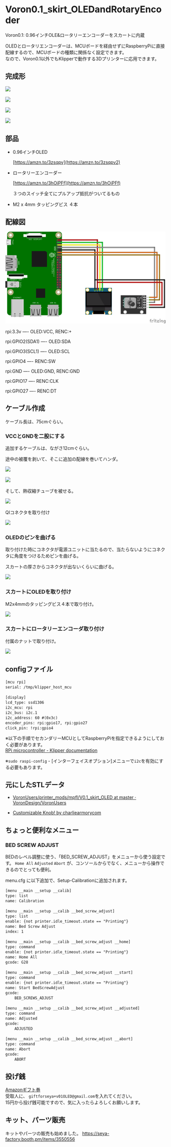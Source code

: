 # Voron0.1_skirt_OLEDandRotaryEncoder

Voron0.1: 0.96インチOLE&ロータリーエンコーダーをスカートに内蔵

OLEDとロータリエンコーダーは、MCUボードを経由せずにRaspberryPiに直接配線するので、MCUボードの種類に関係なく設定できます。  
なので、Voron0.1以外でもKlipperで動作する3Dプリンターに応用できます。

## 完成形

![](https://lh3.googleusercontent.com/pw/AM-JKLWAeLY6J0zCKWsaU6-67nQhrOcO7DBMcaaFZNo0lTLi2wQ7cS_buycB8FoK7Mi3MkMJ-BD5KUr9pSz1hUhJ11fWlduUkPeYNGsmTcVEwvWWxqFZrhfeptw7g7GWawqD-mefD66oyOkp2gM7bITXsHlBKw=w2280-h1282-no?authuser=0)

![](https://lh3.googleusercontent.com/pw/AM-JKLWp7u0AnxuRPEtOBp7HHSif7LcfO-WyPcofeiDew3Ii30fGiI5VHJx_Mv5NdaG7HSUVi5kFOX2lCJBSZXsFGhxJBzLY-2N_A-vG8e8AdvAVAn17XPrewFtGtwKNyaqr93QIpyomiUxnVDoEj56wChLGQg=w1048-h1396-no?authuser=0)

![](https://lh3.googleusercontent.com/pw/AM-JKLUa29zlLT2KxyyMOFPrNFHUB7pVaBCQ0jx93d9z1sD-2Pm9NumYofZdoahV5gYJLzxdAPNMBQ-KcJUDb9Q0Y8ulqfuTxBrqJnT08GsU5iouSp8s9xaEi5ySqwcCHGY_AYlwFMVi4N0DukI5TswOOJcUtg=w1862-h1396-no?authuser=0)

![](https://lh3.googleusercontent.com/pw/AM-JKLWvL0aeBWh2c1PdiNqo3ibHimNkRQnE9nRxe5Mi1p7YGBxNmHK3bNGxu6pcc2fgzeghbeeb54kZMNCm3nFUpD3Z_KFJDCp2oRyqtA3HOzrXmYNYJzWrSYfdPUP0SsC8ObCjZ_s4vr-QokYVj23S1BRImA=w1710-h1282-no?authuser=0)


## 部品

- 0.96インチOLED

    [https://amzn.to/3zsqpv](https://amzn.to/3zsqpv2)

- ロータリーエンコーダー

    [https://amzn.to/3hOiPFf](https://amzn.to/3hOiPFf)

    ３つのスイッチ全てにプルアップ抵抗がついてるもの

- M2 x 4mm タッピングビス ４本

## 配線図

![配線図.png](配線図.png)

rpi:3.3v —- OLED:VCC, RENC:+

rpi:GPIO2(SDA1) —- OLED:SDA 

rpi:GPIO3(SCL1) —- OLED:SCL

rpi:GPIO4 —- RENC:SW

rpi:GND —- OLED:GND, RENC:GND

rpi:GPIO17 —- RENC:CLK

rpi:GPIO27 —- RENC:DT

## ケーブル作成

ケーブル長は、75cmぐらい。

### VCCとGNDを二股にする

追加するケーブルは、ながさ12cmぐらい。

途中の被覆を剥いて、そこに追加の配線を巻いてハンダ。

![](https://lh3.googleusercontent.com/pw/AM-JKLWqekR21F4L6Uj62bgsNvTXZayFtQck53KWJfu4mFr-hggcVkr_ILFEGWhV1Z5ayFnGmzeIgWK6QjaiX6QhUBoXPLItZvMG-okNhQ0Hkt_1YTD7B5UYVDNxnrL8Tv-LIdVJx3uCA1JEN0QWHBZonHVKtA=w1862-h1396-no?authuser=0)

![](https://lh3.googleusercontent.com/pw/AM-JKLXjV8HqwR7Ng3vJuN-wpdPkUuGhlgO1n19BVkiPIV-H6mWlxoVHSEENxv0vTZANqo4TW6nhc-4g7Ls2gM-hlA_Va_uVDLiMPlsjeHhyA5r0N80sBY8ZGTl1cGW5ouOUzTX63qBUwCSnSJ1LriPxSYJvlw=w1862-h1396-no?authuser=0)

そして、熱収縮チューブを被せる。

![](https://lh3.googleusercontent.com/pw/AM-JKLVKHmyypPvbJ73ZthNmt58PLvQm-dY0tJuJYfT2oKK2uRuG0xHR9LRTsnxDo5CTfP9z6Up_6g-vvpyMfFPZW_So-rqIrR_-HapFHE26XF2qY6zFm5qaWj7I22DF3AQ7BAv7VmUakgJxGIR-F2UJvVpSpw=w1862-h1396-no?authuser=0)

QIコネクタを取り付け

![](https://lh3.googleusercontent.com/pw/AM-JKLWuENG2-kxv0pmVuFCXNDVQq4UX6d1KDRCsIgSnXOHpZtN47I73A3C831451p41V1DLUjA74t-5X4J4Zzweq5as9CT6tBDk6AnPoavv5PG2FX8lAcuIYQpDNskQTa9p1oyUvaxNeQDsdFgBruOhpVt4aw=w1862-h1396-no?authuser=0)

### OLEDのピンを曲げる

取り付けた時にコネクタが電源ユニットに当たるので、当たらないようにコネクタに角度をつけるためピンを曲げる。

スカートの厚さからコネクタが出ないくらいに曲げる。

![](https://lh3.googleusercontent.com/pw/AM-JKLXljKgjaJAyK4xmV2NRxHbw5mn8dWjRajklunvwACXyyfqjQGJiMY0hsytoXlLl4-9DbNqO3wDKn-UVzI6uE23L9bkJ0YH-teN9h-3PO5QpEHaaDAELFzE1sHcsuR83ORJsQWaZhzksJ1IGyCIuPR_HdA=w1862-h1396-no?authuser=0)

### スカートにOLEDを取り付け

M2x4mmのタッピングビス４本で取り付け。

![](https://lh3.googleusercontent.com/pw/AM-JKLVWbfwHJW1H637-GfzzzguojUK8Z17IlYUXWJcjRSmXUZFQ29Lm41m2Wn7HVLVzgYAibD_AII4OUwXq184EBoNkXGoa1OniQTo__FwkT_4DJQsOERD5P6QZGUkNgUDhMQgoMjZuwIDNOjlAgWuXJOE-hw=w1862-h1396-no?authuser=0)

### スカートにロータリーエンコーダ取り付け

付属のナットで取り付け。

![](https://lh3.googleusercontent.com/pw/AM-JKLUETvHh5EDJt-FS_HorBZ5HHbPtbc23LEHgkeS4pf7fbtaw1hmPAvJBPA_KMAoa_LWJilEH1Xmq9hrtDX74H28o8I5GWz1lRjdiubvq9ZC1_jsjZmxqFVxNZTDKyutsSiA93w1WEcIa99R2CaSjQu_WZQ=w1862-h1396-no?authuser=0)

## configファイル

```
[mcu rpi]
serial: /tmp/klipper_host_mcu

[display]
lcd_type: ssd1306
i2c_mcu: rpi
i2c_bus: i2c.1
i2c_address: 60 #(0x3c) 
encoder_pins: rpi:gpio17, rpi:gpio27
click_pin: !rpi:gpio4
```

※以下の手順でセカンダリーMCUとしてRaspberryPiを指定できるようにしておく必要があります。  
[RPi microcontroller \- Klipper documentation](https://www.klipper3d.org/RPi_microcontroller.html)

※`sudo raspi-config` - [インターフェイスオプション]メニューで`i2c`を有効にする必要もあります。

## 元にしたSTLデータ

* [VoronUsers/printer_mods/mpfl/V0.1_skirt_OLED at master · VoronDesign/VoronUsers](https://github.com/VoronDesign/VoronUsers/tree/master/printer_mods/mpfl/V0.1_skirt_OLED)

* [Customizable Knob! by charliearmorycom](https://www.thingiverse.com/thing:54024)

## ちょっと便利なメニュー

### BED SCREW ADJUST
BEDのレベル調整に使う、「BED_SCREW_ADJUST」をメニューから使う設定です。
`Home All` `Adjusted` `Abort` が、コンソールからでなく、メニューから操作できるのでとっても便利。

menu.cfg に以下追加で、Setup-Calibrationに追加されます。
```
[menu __main __setup __calib]
type: list
name: Calibration

[menu __main __setup __calib __bed_screw_adjust]
type: list
enable: {not printer.idle_timeout.state == "Printing"}
name: Bed Screw Adjust
index: 1

[menu __main __setup __calib __bed_screw_adjust __home]
type: command
enable: {not printer.idle_timeout.state == "Printing"}
name: Home All
gcode: G28

[menu __main __setup __calib __bed_screw_adjust __start]
type: command
enable: {not printer.idle_timeout.state == "Printing"}
name: Start BedScrewAdjust
gcode:
    BED_SCREWS_ADJUST

[menu __main __setup __calib __bed_screw_adjust __adjusted]
type: command
name: Adjusted
gcode:
    ADJUSTED

[menu __main __setup __calib __bed_screw_adjust __abort]
type: command
name: Abort
gcode:
    ABORT
```


## 投げ銭

[Amazonギフト券](https://amzn.to/39yuS50)  
受取人に、 `giftforseya+v01OLED@gmail.com`を入れてください。  
15円から投げ銭可能ですので、気に入ったらよろしくお願いします。

## キット、パーツ販売
キットやパーツの販売も始めました。
https://seya-factory.booth.pm/items/3550556
